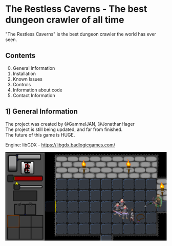 # The Restless Caverns - The best dungeon crawler of all time

"The Restless Caverns" is the best dungeon crawler the world has ever seen.  

## Contents

0) General Information  
1) Installation  
2) Known Issues  
3) Controls  
4) Information about code  
5) Contact Information  

## 1) General Information

The project was created by @GammelJAN, @JonathanHager  
The project is still being updated, and far from finished.  
The future of this game is HUGE.  

Engine: libGDX - https://libgdx.badlogicgames.com/  

<img src="/docs/general.png" style="width:auto;">


